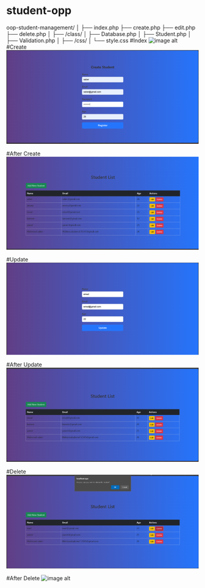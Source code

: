 # student-opp
 oop-student-management/
│
├── index.php
├── create.php
├── edit.php
├── delete.php
│
├── /class/
│   ├── Database.php
│   ├── Student.php
│   ├── Validation.php
│
├── /css/
│   └── style.css
#Index
![image alt]([https://github.com/mahmoud-saber/student-opp/blob/904762ff2d02b3698e917384fe83a5967764b10e/index.png])
#Create
![image alt](https://github.com/mahmoud-saber/student-opp/blob/904762ff2d02b3698e917384fe83a5967764b10e/create.png)

#After Create
![image alt](https://github.com/mahmoud-saber/student-opp/blob/904762ff2d02b3698e917384fe83a5967764b10e/after%20create.png)

#Update
![image alt](https://github.com/mahmoud-saber/student-opp/blob/904762ff2d02b3698e917384fe83a5967764b10e/update.png)

#After Update
![image alt](https://github.com/mahmoud-saber/student-opp/blob/904762ff2d02b3698e917384fe83a5967764b10e/after%20update.png)

#Delete
![image alt](https://github.com/mahmoud-saber/student-opp/blob/904762ff2d02b3698e917384fe83a5967764b10e/delete.png)

#After Delete
![image alt]([https://github.com/mahmoud-saber/student-opp/blob/5b20ef65ce3e4ee30ce6b14ba628433a673c97bf/after%20delete.png)
